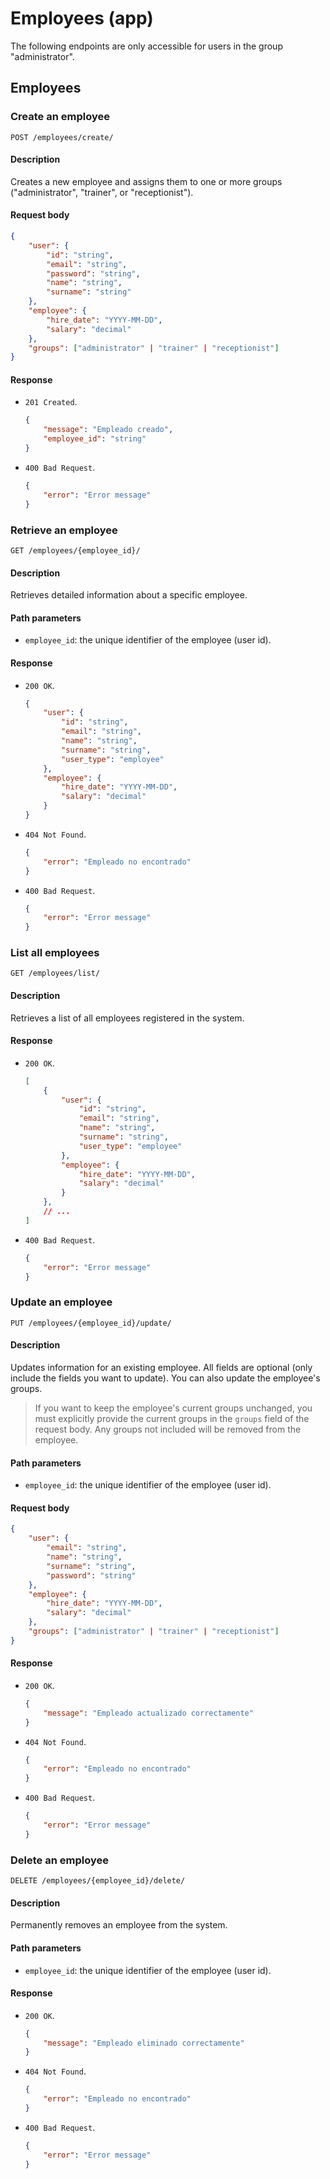 # Employees (app)

The following endpoints are only accessible for users in the group "administrator".

## Employees

### Create an employee

```
POST /employees/create/
```

#### Description

Creates a new employee and assigns them to one or more groups ("administrator", "trainer", or "receptionist").

#### Request body

```json
{
    "user": {
        "id": "string",
        "email": "string",
        "password": "string",
        "name": "string",
        "surname": "string"
    },
    "employee": {
        "hire_date": "YYYY-MM-DD",
        "salary": "decimal"
    },
    "groups": ["administrator" | "trainer" | "receptionist"]
}
```

#### Response

- `201 Created`.

    ```json
    {
        "message": "Empleado creado",
        "employee_id": "string"
    }
    ```

- `400 Bad Request`.

    ```json
    {
        "error": "Error message"
    }
    ```

### Retrieve an employee

```
GET /employees/{employee_id}/
```

#### Description

Retrieves detailed information about a specific employee.

#### Path parameters

- `employee_id`: the unique identifier of the employee (user id).

#### Response

- `200 OK`.
    ```json
    {
        "user": {
            "id": "string",
            "email": "string",
            "name": "string",
            "surname": "string",
            "user_type": "employee"
        },
        "employee": {
            "hire_date": "YYYY-MM-DD",
            "salary": "decimal"
        }
    }
    ```

- `404 Not Found`.
    ```json
    {
        "error": "Empleado no encontrado"
    }
    ```

- `400 Bad Request`.

    ```json
    {
        "error": "Error message"
    }
    ```

### List all employees

```
GET /employees/list/
```

#### Description

Retrieves a list of all employees registered in the system.

#### Response

- `200 OK`.

    ```json
    [
        {
            "user": {
                "id": "string",
                "email": "string",
                "name": "string",
                "surname": "string",
                "user_type": "employee"
            },
            "employee": {
                "hire_date": "YYYY-MM-DD",
                "salary": "decimal"
            }
        },
        // ...
    ]
    ```

- `400 Bad Request`.

    ```json
    {
        "error": "Error message"
    }
    ```

### Update an employee

```
PUT /employees/{employee_id}/update/
```

#### Description

Updates information for an existing employee. All fields are optional (only include the fields you want to update). You can also update the employee's groups.

> If you want to keep the employee's current groups unchanged, you must explicitly provide the current groups in the `groups` field of the request body. Any groups not included will be removed from the employee.

#### Path parameters

- `employee_id`: the unique identifier of the employee (user id).

#### Request body

```json
{
    "user": {
        "email": "string",
        "name": "string",
        "surname": "string",
        "password": "string"
    },
    "employee": {
        "hire_date": "YYYY-MM-DD",
        "salary": "decimal"
    },
    "groups": ["administrator" | "trainer" | "receptionist"]
}
```

#### Response

- `200 OK`.

    ```json
    {
        "message": "Empleado actualizado correctamente"
    }
    ```

- `404 Not Found`.

    ```json
    {
        "error": "Empleado no encontrado"
    }
    ```

- `400 Bad Request`.

    ```json
    {
        "error": "Error message"
    }
    ```

### Delete an employee

```
DELETE /employees/{employee_id}/delete/
```

#### Description

Permanently removes an employee from the system.

#### Path parameters

- `employee_id`: the unique identifier of the employee (user id).

#### Response

- `200 OK`.

    ```json
    {
        "message": "Empleado eliminado correctamente"
    }
    ```

- `404 Not Found`.

    ```json
    {
        "error": "Empleado no encontrado"
    }
    ```

- `400 Bad Request`.

    ```json
    {
        "error": "Error message"
    }
    ```
